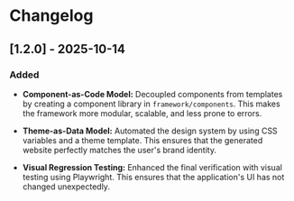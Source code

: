 # Changelog

## [1.2.0] - 2025-10-14



### Added



- **Component-as-Code Model:** Decoupled components from templates by creating a component library in `framework/components`. This makes the framework more modular, scalable, and less prone to errors.

- **Theme-as-Data Model:** Automated the design system by using CSS variables and a theme template. This ensures that the generated website perfectly matches the user's brand identity.

- **Visual Regression Testing:** Enhanced the final verification with visual testing using Playwright. This ensures that the application's UI has not changed unexpectedly.
